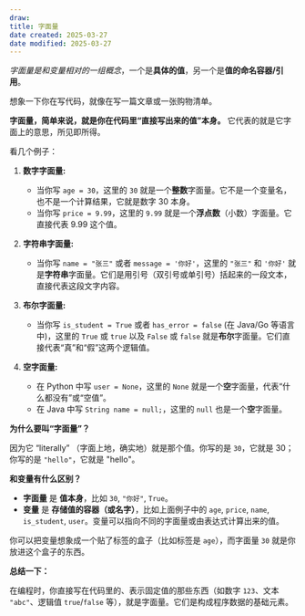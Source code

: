 ```yaml
---
draw:
title: 字面量
date created: 2025-03-27
date modified: 2025-03-27
---
```


*字面量是和变量相对的一组概念*，一个是**具体的值**，另一个是**值的命名容器/引用**。

想象一下你在写代码，就像在写一篇文章或一张购物清单。

**字面量，简单来说，就是你在代码里“直接写出来的值”本身。** 它代表的就是它字面上的意思，所见即所得。

看几个例子：

1. **数字字面量:**
    
    - 当你写 `age = 30`，这里的 `30` 就是一个**整数**字面量。它不是一个变量名，也不是一个计算结果，它就是数字 30 本身。
    - 当你写 `price = 9.99`，这里的 `9.99` 就是一个**浮点数**（小数）字面量。它直接代表 9.99 这个值。
2. **字符串字面量:**
    
    - 当你写 `name = "张三"` 或者 `message = '你好'`，这里的 `"张三"` 和 `'你好'` 就是**字符串**字面量。它们是用引号（双引号或单引号）括起来的一段文本，直接代表这段文字内容。
3. **布尔字面量:**
    
    - 当你写 `is_student = True` 或者 `has_error = false` (在 Java/Go 等语言中)，这里的 `True` 或 `true` 以及 `False` 或 `false` 就是**布尔**字面量。它们直接代表“真”和“假”这两个逻辑值。
4. **空字面量:**
    
    - 在 Python 中写 `user = None`，这里的 `None` 就是一个**空**字面量，代表“什么都没有”或“空值”。
    - 在 Java 中写 `String name = null;`，这里的 `null` 也是一个**空**字面量。

**为什么要叫“字面量”？**

因为它 “literally” （字面上地，确实地）就是那个值。你写的是 `30`，它就是 30；你写的是 `"hello"`，它就是 "hello"。

**和变量有什么区别？**

- **字面量** 是 **值本身**，比如 `30`, `"你好"`, `True`。
- **变量** 是 **存储值的容器（或名字）**，比如上面例子中的 `age`, `price`, `name`, `is_student`, `user`。变量可以指向不同的字面量或由表达式计算出来的值。

你可以把变量想象成一个贴了标签的盒子（比如标签是 `age`），而字面量 `30` 就是你放进这个盒子的东西。

**总结一下：**

在编程时，你直接写在代码里的、表示固定值的那些东西（如数字 `123`、文本 `"abc"`、逻辑值 `true`/`false` 等），就是字面量。它们是构成程序数据的基础元素。

